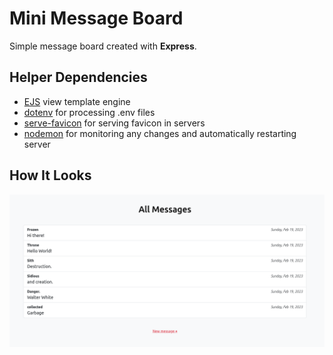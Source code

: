 # Mini Message Board

Simple message board created with **Express**.

## Helper Dependencies

-   [EJS](https://ejs.co/) view template engine
-   [dotenv](https://www.npmjs.com/package/dotenv) for processing .env files
-   [serve-favicon](https://www.npmjs.com/package/serve-favicon) for serving favicon in servers
-   [nodemon](https://nodemon.io/) for monitoring any changes and automatically restarting server

## How It Looks

![ss](./public/assets/readme.png)
